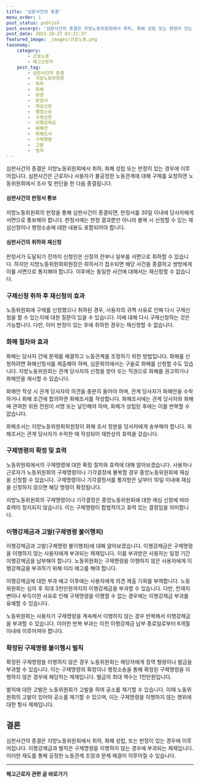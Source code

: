 ```yaml
---
title: '심판사건의 종결'
menu_order: 1
post_status: publish
post_excerpt: '심판사건의 종결은 지방노동위원회에서 취하, 화해 성립 또는 판정이 있는 경우에 이루어집니다. 심판사건은 근로자나 사용자가 불공정한 노동관계에 대해 구제를 요청하면 노동위원회에서 조사 및 판단을 한 다음 종결됩니다.'
post_date: 2023-10-27 03:21:37
featured_image: _images/근로노동.png
taxonomy:
    category:
        - 근로노동
        - 해고근로자
    post_tag:
        - 심판사건의 종결
        -  지방노동위원회
        -  취하
        -  화해
        -  판정
        -  판정서
        -  재심신청
        -  행정소송
        -  구제신청
        -  이행강제금
        -  화해안
        -  화해조서
        -  구제명령
        -  고발
        -  벌칙
---
```



심판사건의 종결은 지방노동위원회에서 취하, 화해 성립 또는 판정이 있는 경우에 이루어집니다. 심판사건은 근로자나 사용자가 불공정한 노동관계에 대해 구제를 요청하면 노동위원회에서 조사 및 판단을 한 다음 종결됩니다.

#### 심판사건의 판정서 통보

지방노동위원회의 판정을 통해 심판사건이 종결되면, 판정서를 30일 이내에 당사자에게 서면으로 통보해야 합니다. 판정서에는 판정 결과뿐만 아니라 불복 시 신청할 수 있는 재심신청이나 행정소송에 대한 내용도 포함되어야 합니다.

#### 심판사건의 취하와 재신청

판정서가 도달되기 전까지 신청인은 신청의 전부나 일부를 서면으로 취하할 수 있습니다. 하지만 지방노동위원회위원장은 취하서가 접수되면 해당 사건을 종결하고 쌍방에게 이를 서면으로 통지해야 합니다. 이후에는 동일한 사건에 대해서는 재신청할 수 없습니다.

### 구제신청 취하 후 재신청의 효과

노동위원회에 구제를 신청했으나 취하된 경우, 사용자의 귀책 사유로 인해 다시 구제신청을 할 수 있는지에 대한 질문이 있을 수 있습니다. 이에 대해 다시 구제신청하는 것은 가능합니다. 다만, 이미 판정이 있는 후에 취하한 경우는 재신청할 수 없습니다.

### 화해 절차와 효과

화해는 당사자 간에 문제를 해결하고 노동관계를 조정하기 위한 방법입니다. 화해를 신청하려면 화해신청서를 제출해야 하며, 심문회의에서는 구술로 화해를 신청할 수도 있습니다. 지방노동위원회는 관계 당사자의 신청을 받아 또는 직권으로 화해를 권고하거나 화해안을 제시할 수 있습니다.

화해안 작성 시 관계 당사자의 의견을 충분히 들어야 하며, 관계 당사자가 화해안을 수락하거나 화해 조건에 합의하면 화해조서를 작성합니다. 화해조서에는 관계 당사자와 화해에 관여한 위원 전원이 서명 또는 날인해야 하며, 화해가 성립된 후에는 이를 번복할 수 없습니다.

화해조서는 지방노동위원회위원장이 화해 조서 정본을 당사자에게 송부해야 합니다. 화해조서는 관계 당사자가 수락한 때 작성되어 재판상의 효력을 갖습니다.

### 구제명령의 확정 및 효력

노동위원회에서의 구제명령에 대한 확정 절차와 효력에 대해 알아보겠습니다. 사용자나 근로자가 노동위원회의 구제명령이나 기각결정에 불복할 경우 중앙노동위원회에 재심을 신청할 수 있습니다. 구제명령이나 기각결정서를 통지받은 날부터 10일 이내에 재심을 신청하지 않으면 해당 명령이 확정됩니다.

지방노동위원회의 구제명령이나 기각결정은 중앙노동위원회에 대한 재심 신청에 따라 효력이 정지되지 않습니다. 이는 구제명령이 합법적이고 효력 있는 결정임을 의미합니다.

### 이행강제금과 고발(구제명령 불이행죄)

이행강제금과 고발(구제명령 불이행죄)에 대해 알아보겠습니다. 이행강제금은 구제명령을 이행하지 않는 사용자에게 부과되는 제재입니다. 이를 부과받은 사용자는 일정 기간 이행강제금을 납부해야 합니다. 노동위원회는 구제명령을 이행하지 않은 사용자에게 이행강제금을 부과하기 위해 미리 예고를 해야 합니다.

이행강제금에 대한 부과 예고 이후에는 사용자에게 의견 제출 기회를 부여합니다. 노동위원회는 심의 후 최대 3천만원까지의 이행강제금을 부과할 수 있습니다. 다만, 천재지변이나 부득이한 사유로 인해 구제명령을 이행할 수 없는 경우에는 이행강제금 부과를 유예할 수 있습니다.

노동위원회는 사용자가 구제명령을 계속해서 이행하지 않는 경우 반복해서 이행강제금을 부과할 수 있습니다. 이러한 반복 부과는 이전 이행강제금 납부 종료일로부터 6개월 이내에 이루어져야 합니다.

### 확정된 구제명령 불이행시 벌칙

확정된 구제명령을 이행하지 않은 경우 노동위원회는 해당자에게 징역 형량이나 벌금을 부과할 수 있습니다. 이는 구제명령의 확정이나 행정소송을 통해 확정된 구제명령을 이행하지 않은 경우에 해당하는 제재입니다. 벌금의 최대 액수는 1천만원입니다.

벌칙에 대한 고발은 노동위원회가 고발을 하여 공소를 제기할 수 있습니다. 이때 노동위원회의 고발이 있어야 공소를 제기할 수 있으며, 이는 구제명령을 이행하지 않는 행위에 대한 형사 제재입니다.

## 결론

심판사건의 종결은 지방노동위원회에서 취하, 화해 성립, 또는 판정이 있는 경우에 이루어집니다. 이행강제금과 벌칙은 구제명령을 이행하지 않는 경우에 부과되는 제재입니다. 이러한 제도를 통해 공정한 노동관계 조정과 문제 해결이 이루어질 수 있습니다.
<!-- wp:separator -->
<hr class="wp-block-separator has-alpha-channel-opacity"/>
<!-- /wp:separator -->

<!-- wp:group {"backgroundColor":"base","layout":{"type":"constrained"}} -->
<div class="wp-block-group has-base-background-color has-background"><!-- wp:paragraph {"align":"center","fontSize":"medium"} -->
<p class="has-text-align-center has-large-font-size"><strong>해고근로자 관련 글 바로가기</strong></p>
<!-- /wp:paragraph -->


<!-- wp:latest-posts
{"categories":[{"id":12660,"count":19,"description":"","link":"https://uknowlaw.com/category/%ed%95%b4%ea%b3%a0%ea%b7%bc%eb%a1%9c%ec%9e%90/","name":"해고근로자","slug":"해고근로자","taxonomy":"category","parent":0,"meta":[],"_links":{"self":[{"href":"https://uknowlaw.com/wp-json/wp/v2/categories/12660"}],"collection":[{"href":"https://uknowlaw.com/wp-json/wp/v2/categories"}],"about":[{"href":"https://uknowlaw.com/wp-json/wp/v2/taxonomies/category"}],"wp:post_type":[{"href":"https://uknowlaw.com/wp-json/wp/v2/posts?categories=12660"}],"curies":[{"name":"wp","href":"https://api.w.org/{rel}","templated":true}]}}],"postsToShow":100,"excerptLength":28,"postLayout":"grid","columns":2,"featuredImageAlign":"left","featuredImageSizeSlug":"large","fontSize":18px} /--></div>
<!-- /wp:group -->